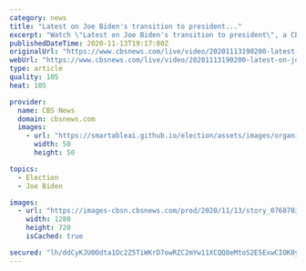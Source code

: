 ```yaml
---
category: news
title: "Latest on Joe Biden's transition to president..."
excerpt: "Watch \"Latest on Joe Biden's transition to president\", a CBSN video on CBSNews.com. View more CBSN videos and watch CBSN, a live news stream featuring original CBS News reporting."
publishedDateTime: 2020-11-13T19:17:00Z
originalUrl: "https://www.cbsnews.com/live/video/20201113190200-latest-on-joe-bidens-transition-to-president/"
webUrl: "https://www.cbsnews.com/live/video/20201113190200-latest-on-joe-bidens-transition-to-president/"
type: article
quality: 105
heat: 105

provider:
  name: CBS News
  domain: cbsnews.com
  images:
    - url: "https://smartableai.github.io/election/assets/images/organizations/cbsnews.com-50x50.jpg"
      width: 50
      height: 50

topics:
  - Election
  - Joe Biden

images:
  - url: "https://images-cbsn.cbsnews.com/prod/2020/11/13/story_07687030_1605294724.jpg"
    width: 1280
    height: 720
    isCached: true

secured: "lh/ddCyKJU0Odta1Oc2Z5TiWKrD7owRZC2mYw11XCQQ8eMtoS2E5ExwCIOK0ynbyLKQHUmkh1QK9P6U1vKTl3g94DdWnliDH2YYZNIbatsbRs5iqEehaqvoupQsoeTmmmcCkpqBaJhbUmUg5FIkNOo3BV7PAlvZ3GEj9aQBvfKCSsjbnTOKewAHj56WYaFjTsWOzNGiMk2Fhb2qXP8gCrUxTUymuDpRr5kTwWQvSHJPfuK4Sz8oUihbCkFSAC9qx8Hxa9Dpdl4WQbnMn9HMgf1oafcEGxd0Yk/Bv00aoQwNFMzXOsZb+F7VP4yyY8kKYgMnvQbwRxN/ENBjTh8++3phARyx3VlxHzmbTwRAWWp0=;i/LOJH2d8LR/gP/6sZheNw=="
---
```



